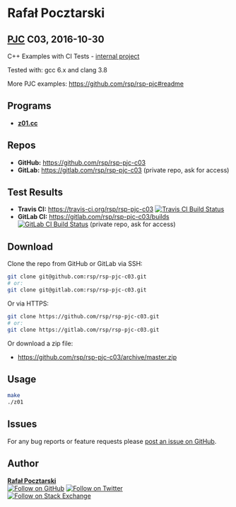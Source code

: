 Rafał Pocztarski
=
[PJC][pjc-url] C03, 2016-10-30
-
C++ Examples with CI Tests -
[internal project](https://github.com/rsp/rsp-internal#readme)

Tested with: gcc 6.x and clang 3.8

More PJC examples: https://github.com/rsp/rsp-pjc#readme

Programs
-
* [**z01.cc**](z01.cc)

Repos
-
* **GitHub:** https://github.com/rsp/rsp-pjc-c03
* **GitLab:** https://gitlab.com/rsp/rsp-pjc-c03 (private repo, ask for access)

Test Results
-
* **Travis CI:** https://travis-ci.org/rsp/rsp-pjc-c03 [![Travis CI Build Status][travis-img]][travis-url]
* **GitLab CI:** https://gitlab.com/rsp/rsp-pjc-c03/builds [![GitLab CI Build Status][gitlabci-img]][gitlabci-url] (private repo, ask for access)

Download
-
Clone the repo from GitHub or GitLab via SSH:
```sh
git clone git@github.com:rsp/rsp-pjc-c03.git
# or:
git clone git@gitlab.com:rsp/rsp-pjc-c03.git
```
Or via HTTPS:
```sh
git clone https://github.com/rsp/rsp-pjc-c03.git
# or:
git clone https://gitlab.com/rsp/rsp-pjc-c03.git
```
Or download a zip file:

* https://github.com/rsp/rsp-pjc-c03/archive/master.zip

Usage
-
```sh
make
./z01
```

Issues
------
For any bug reports or feature requests please
[post an issue on GitHub][issues-url].

Author
------
[**Rafał Pocztarski**](https://pocztarski.com/)
<br/>
[![Follow on GitHub][github-follow-img]][github-follow-url]
[![Follow on Twitter][twitter-follow-img]][twitter-follow-url]
<br/>
[![Follow on Stack Exchange][stackexchange-img]][stackoverflow-url]

[pjc-url]: https://github.com/rsp/rsp-pjc#readme
[github-url]: https://github.com/rsp/rsp-pjc-c03
[issues-url]: https://github.com/rsp/rsp-pjc-c03/issues
[gitlab-url]: https://gitlab.com/rsp/rsp-pjc-c03
[travis-img]: https://travis-ci.org/rsp/rsp-pjc-c03.svg?branch=master
[travis-url]: https://travis-ci.org/rsp/rsp-pjc-c03
[gitlabci-img]: https://gitlab.com/rsp/rsp-pjc-c03/badges/master/build.svg
[gitlabci-url]: https://gitlab.com/rsp/rsp-pjc-c03/builds
[github-follow-url]: https://github.com/rsp
[github-follow-img]: https://img.shields.io/github/followers/rsp.svg?style=social&label=Follow
[twitter-follow-url]: https://twitter.com/intent/follow?screen_name=pocztarski
[twitter-follow-img]: https://img.shields.io/twitter/follow/pocztarski.svg?style=social&label=Follow
[stackoverflow-url]: https://stackoverflow.com/users/613198/rsp
[stackexchange-url]: https://stackexchange.com/users/303952/rsp
[stackexchange-img]: https://stackexchange.com/users/flair/303952.png
